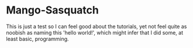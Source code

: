 # Mango-Sasquatch
This is just a test so I can feel good about the tutorials, yet not feel quite as noobish as naming this 'hello world!', which might infer that I did some, at least basic, programming.
